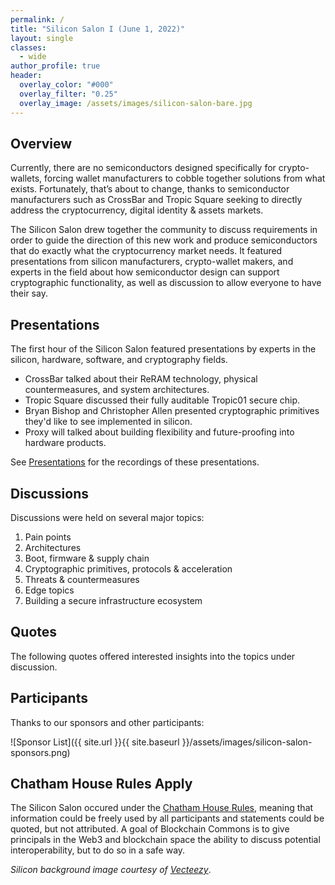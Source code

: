 ```yaml
---
permalink: /
title: "Silicon Salon I (June 1, 2022)"
layout: single
classes:
  - wide
author_profile: true
header:
  overlay_color: "#000"
  overlay_filter: "0.25"
  overlay_image: /assets/images/silicon-salon-bare.jpg
---
```


## Overview

Currently, there are no semiconductors designed specifically for crypto-wallets, forcing wallet manufacturers to cobble together solutions from what exists. Fortunately, that’s about to change, thanks to semiconductor manufacturers such as CrossBar and Tropic Square seeking to directly address the cryptocurrency,  digital identity & assets markets. 

The Silicon Salon drew together the community to discuss requirements in order to guide the direction of this new work and produce semiconductors that do exactly what the cryptocurrency market needs. It featured presentations from silicon manufacturers, crypto-wallet makers, and experts in the field about how semiconductor design can support cryptographic functionality, as well as discussion to allow everyone to have their say.

## Presentations

The first hour of the Silicon Salon featured presentations by experts in the silicon, hardware, software, and cryptography fields.

* CrossBar talked about their ReRAM technology, physical countermeasures, and system architectures.
* Tropic Square discussed their fully auditable Tropic01 secure chip.
* Bryan Bishop and Christopher Allen presented cryptographic primitives they'd like to see implemented in silicon.
* Proxy will  talked about building flexibility and future-proofing into hardware products.

See [Presentations](/presentations/) for the recordings of these presentations.

## Discussions

Discussions were held on several major topics:

1. Pain points
2. Architectures
3. Boot, firmware & supply chain
4. Cryptographic primitives, protocols & acceleration
5. Threats & countermeasures
6. Edge topics
7. Building a secure infrastructure ecosystem

## Quotes

The following quotes offered interested insights into the topics under discussion.

## Participants

Thanks to our sponsors and other participants:

![Sponsor List]({{ site.url }}{{ site.baseurl }}/assets/images/silicon-salon-sponsors.png)

## Chatham House Rules Apply

The Silicon Salon occured under the [Chatham House Rules](https://www.chathamhouse.org/about-us/chatham-house-rule), meaning that information could be freely used by all participants and statements could be quoted, but not attributed. A goal of Blockchain Commons is to give principals in the Web3 and blockchain space the ability to discuss potential interoperability, but to do so in a safe way.

_Silicon background image courtesy of  [Vecteezy](https://www.vecteezy.com/vector-art/344822-printed-circuit-board-vector-illustration)_.
